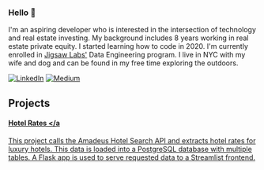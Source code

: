### Hello 👋

I'm an aspiring developer who is interested in the intersection of technology and real estate investing. My background includes 8 years working in real estate private equity. I started learning how to code in 2020. I'm currently enrolled in <a href="https://www.jigsawlabs.io/">Jigsaw Labs'</a> Data Engineering program. I live in NYC with my wife and dog and can be found in my free time exploring the outdoors.  

<a href="https://www.linkedin.com/in/chris-waskom-a32a4431/" target="_blank"><img alt="LinkedIn" src="https://img.shields.io/badge/linkedin-%230077B5.svg?&style=for-the-badge&logo=linkedin&logoColor=white" /></a> <a href="https://cwaskom.medium.com/" target="_blank"><img alt="Medium" src="https://img.shields.io/badge/medium-%2312100E.svg?&style=for-the-badge&logo=medium&logoColor=white" /></a>

## Projects

#### <a href="https://github.com/cwaskom/jigsaw_project"> Hotel Rates </a
This project calls the Amadeus Hotel Search API and extracts hotel rates for luxury hotels. This data is loaded into a PostgreSQL database with multiple tables. A Flask app is used to serve requested data to a Streamlist frontend.

